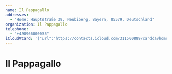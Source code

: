 ```yaml
---
name: Il Pappagallo
addresses:
  - "Home: Hauptstraße 39, Neubiberg, Bayern, 85579, Deutschland"
organization: Il Pappagallo
telephone:
  - "+498966000035"
iCloudVCard: '{"url":"https://contacts.icloud.com/311500889/carddavhome/card/32442D53-832C-4AB9-8A4E-F8950A69E2F2.vcf","etag":"\"kmfha4pv\"","data":"BEGIN:VCARD\r\nVERSION:3.0\r\nFN:\r\nN:;;;;\r\nUID:C5B85600-9696-431F-90D7-4395C2A47A4E\r\nADR;TYPE=HOME:;;Hauptstraße 39;Neubiberg;Bayern;85579;Deutschland;\r\nPRODID:ez-vcard 0.9.13-fc\r\nREV:2025-04-03T22:16:59Z\r\nORG:Il Pappagallo;\r\nTEL;TYPE=PREF:+498966000035\r\nX-ABShowAs:COMPANY\r\nitem2.X-ABADR:DE\r\nEND:VCARD"}'
---
```

# Il Pappagallo